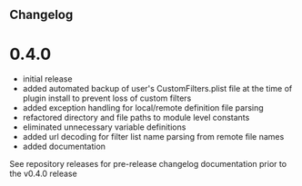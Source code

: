 ## Changelog

# 0.4.0

- initial release
- added automated backup of user's CustomFilters.plist file at the time of plugin install to prevent loss of custom filters
- added exception handling for local/remote definition file parsing
- refactored directory and file paths to module level constants
- eliminated unnecessary variable definitions
- added url decoding for filter list name parsing from remote file names
- added documentation

See repository releases for pre-release changelog documentation prior to the v0.4.0 release